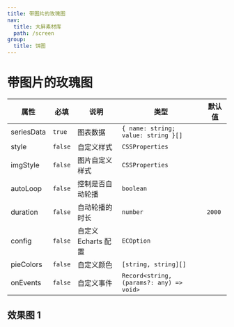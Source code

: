 ```yaml
---
title: 带图片的玫瑰图
nav:
  title: 大屏素材库
  path: /screen
group:
  title: 饼图
---
```


# 带图片的玫瑰图

| 属性       | 必填    | 说明                | 类型                                     | 默认值 |
| ---------- | ------- | ------------------- | ---------------------------------------- | ------ |
| seriesData | `true`  | 图表数据            | `{ name: string; value: string }[]`      |        |
| style      | `false` | 自定义样式          | `CSSProperties`                          |        |
| imgStyle   | `false` | 图片自定义样式      | `CSSProperties`                          |        |
| autoLoop   | `false` | 控制是否自动轮播    | `boolean`                                |        |
| duration   | `false` | 自动轮播的时长      | `number`                                 | `2000` |
| config     | `false` | 自定义 Echarts 配置 | `ECOption`                               |        |
| pieColors  | `false` | 自定义颜色          | `[string, string][]`                     |        |
| onEvents   | `false` | 自定义事件          | `Record<string, (params?: any) => void>` |        |

## 效果图 1

<code src="../../../example/ImgRosePieDemo/demo1.tsx" background="#040727">
